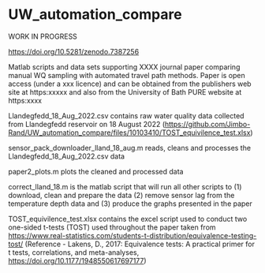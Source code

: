 # UW_automation_compare

WORK IN PROGRESS

https://doi.org/10.5281/zenodo.7387256

Matlab scripts and data sets supporting XXXX journal paper comparing manual WQ sampling with automated travel path methods. Paper is open access (under a xxx licence) and can be obtained from the publishers web site at https:xxxxx and also from the University of Bath PURE website at https:xxxx

Llandegfedd_18_Aug_2022.csv contains raw water quality data collected from Llandegfedd reservoir on 18 August 2022
(https://github.com/Jimbo-Rand/UW_automation_compare/files/10103410/TOST_equivilence_test.xlsx)

sensor_pack_downloader_lland_18_aug.m reads, cleans and processes the Llandegfedd_18_Aug_2022.csv data

paper2_plots.m plots the cleaned and processed data

correct_lland_18.m is the matlab script that will run all other scripts to (1) download, clean and prepare the data (2) remove sensor lag from the temperature depth data and (3) produce the graphs presented in the paper

TOST_equivilence_test.xlsx contains the excel script used to conduct two one-sided t-tests (TOST) used throughout the paper taken from https://www.real-statistics.com/students-t-distribution/equivalence-testing-tost/ (Reference - Lakens, D., 2017: Equivalence tests: A practical primer for t tests, correlations, and meta-analyses, https://doi.org/10.1177/1948550617697177)  


